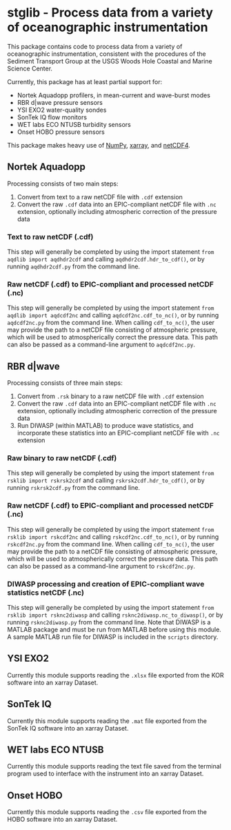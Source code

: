 # stglib - Process data from a variety of oceanographic instrumentation

This package contains code to process data from a variety of oceanographic instrumentation, consistent with the procedures of the Sediment Transport Group at the USGS Woods Hole Coastal and Marine Science Center.

Currently, this package has at least partial support for:

- Nortek Aquadopp profilers, in mean-current and wave-burst modes
- RBR d|wave pressure sensors
- YSI EXO2 water-quality sondes
- SonTek IQ flow monitors
- WET labs ECO NTUSB turbidity sensors
- Onset HOBO pressure sensors

This package makes heavy use of [NumPy](http://www.numpy.org), [xarray](http://xarray.pydata.org/en/stable/), and [netCDF4](http://unidata.github.io/netcdf4-python/).

## Nortek Aquadopp

Processing consists of two main steps:

1. Convert from text to a raw netCDF file with `.cdf` extension
2. Convert the raw `.cdf` data into an EPIC-compliant netCDF file with `.nc` extension, optionally including atmospheric correction of the pressure data

### Text to raw netCDF (.cdf)

This step will generally be completed by using the import statement `from aqdlib import aqdhdr2cdf` and calling `aqdhdr2cdf.hdr_to_cdf()`, or by running `aqdhdr2cdf.py` from the command line.

### Raw netCDF (.cdf) to EPIC-compliant and processed netCDF (.nc)

This step will generally be completed by using the import statement `from aqdlib import aqdcdf2nc` and calling `aqdcdf2nc.cdf_to_nc()`, or by running `aqdcdf2nc.py` from the command line. When calling `cdf_to_nc()`, the user may provide the path to a netCDF file consisting of atmospheric pressure, which will be used to atmospherically correct the pressure data. This path can also be passed as a command-line argument to `aqdcdf2nc.py`.

## RBR d|wave

Processing consists of three main steps:

1. Convert from `.rsk` binary to a raw netCDF file with `.cdf` extension
2. Convert the raw `.cdf` data into an EPIC-compliant netCDF file with `.nc` extension, optionally including atmospheric correction of the pressure data
3. Run DIWASP (within MATLAB) to produce wave statistics, and incorporate these statistics into an EPIC-compliant netCDF file with `.nc` extension

### Raw binary to raw netCDF (.cdf)

This step will generally be completed by using the import statement `from rsklib import rskrsk2cdf` and calling `rskrsk2cdf.hdr_to_cdf()`, or by running `rskrsk2cdf.py` from the command line.

### Raw netCDF (.cdf) to EPIC-compliant and processed netCDF (.nc)

This step will generally be completed by using the import statement `from rsklib import rskcdf2nc` and calling `rskcdf2nc.cdf_to_nc()`, or by running `rskcdf2nc.py` from the command line. When calling `cdf_to_nc()`, the user may provide the path to a netCDF file consisting of atmospheric pressure, which will be used to atmospherically correct the pressure data. This path can also be passed as a command-line argument to `rskcdf2nc.py`.

### DIWASP processing and creation of EPIC-compliant wave statistics netCDF (.nc)

This step will generally be completed by using the import statement `from rsklib import rsknc2diwasp` and calling `rsknc2diwasp.nc_to_diwasp()`, or by running `rsknc2diwasp.py` from the command line. Note that DIWASP is a MATLAB package and must be run from MATLAB before using this module. A sample MATLAB run file for DIWASP is included in the `scripts` directory.

## YSI EXO2

Currently this module supports reading the `.xlsx` file exported from the KOR software into an xarray Dataset.

## SonTek IQ

Currently this module supports reading the `.mat` file exported from the SonTek IQ software into an xarray Dataset.

## WET labs ECO NTUSB

Currently this module supports reading the text file saved from the terminal program used to interface with the instrument into an xarray Dataset.

## Onset HOBO

Currently this module supports reading the `.csv` file exported from the HOBO software into an xarray Dataset.
